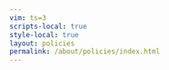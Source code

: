 ```yaml
---
vim: ts=3
scripts-local: true
style-local: true
layout: policies
permalink: /about/policies/index.html
---
```



<div id="contents">
	<div style="height:1000px;"></div>
</div>



